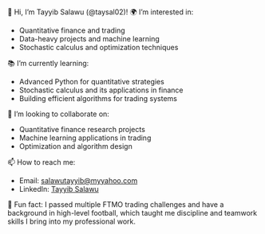👋 Hi, I’m Tayyib Salawu (@taysal02)!
🌍 I’m interested in:
  - Quantitative finance and trading
  - Data-heavy projects and machine learning
  - Stochastic calculus and optimization techniques
    
📚 I’m currently learning:
  - Advanced Python for quantitative strategies
  - Stochastic calculus and its applications in finance
  - Building efficient algorithms for trading systems

🤝 I’m looking to collaborate on:
  - Quantitative finance research projects
  - Machine learning applications in trading
  - Optimization and algorithm design

📫 How to reach me:
- Email: salawutayyib@myyahoo.com
- LinkedIn: [Tayyib Salawu](linkedin.com/in/tayyib-salawu-103a4b274)

🎯 Fun fact:
I passed multiple FTMO trading challenges and have a background in high-level football, which taught me discipline and teamwork skills I bring into my professional work.

